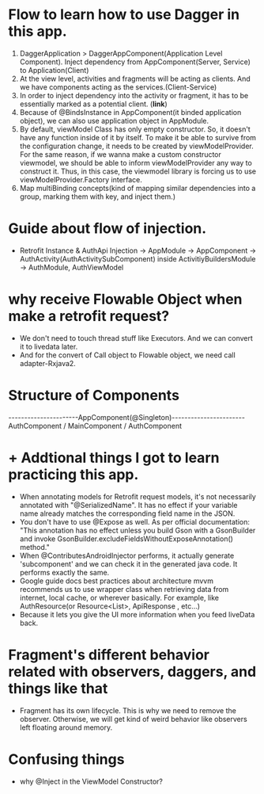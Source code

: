 # Flow to learn how to use Dagger in this app. <In Progress>

1. DaggerApplication > DaggerAppComponent(Application Level Component). Inject dependency from AppComponent(Server, Service) to Application(Client)
2. At the view level, activities and fragments will be acting as clients. And we have components acting as the services.(Client-Service)
3. In order to inject dependency into the activity or fragment, it has to be essentially marked as a potential client. (**link**)
4. Because of @BindsInstance in AppComponent(it binded application object), we can also use application object in AppModule. 
5. By default, viewModel Class has only empty constructor. So, it doesn't have any function inside of it by itself. To make it be able to survive from the configuration change, it needs to be created by viewModelProvider. For the same reason, if we wanna make a custom constructor viewmodel, we should be able to inform viewModelProvider any way to construct it. Thus, in this case, the viewmodel library is forcing us to use viewModelProvider.Factory interface.
6. Map multiBinding concepts(kind of mapping similar dependencies into a group, marking them with key, and inject them.)  


# Guide about flow of injection.
* Retrofit Instance & AuthApi Injection -> AppModule -> AppComponent -> AuthActivity(AuthActivitySubComponent) inside ActivitiyBuildersModule -> AuthModule, AuthViewModel

# why receive Flowable Object when make a retrofit request?
* We don't need to touch thread stuff like Executors. And we can convert it to livedata later.
* And for the convert of Call object to Flowable object, we need call adapter-Rxjava2.

# Structure of Components

----------------------AppComponent(@Singleton)-----------------------
AuthComponent       /      MainComponent        /       AuthComponent

# + Addtional things I got to learn practicing this app.
* When annotating models for Retrofit request models, it's not necessarily annotated with "@SerializedName". It has no effect if your variable name already matches the corresponding field name in the JSON.
* You don't have to use @Expose as well. As per official documentation: "This annotation has no effect unless you build Gson with a GsonBuilder and invoke GsonBuilder.excludeFieldsWithoutExposeAnnotation() method."
* When @ContributesAndroidInjector performs, it actually generate 'subcomponent' and we can check it in the generated java code. It performs exactly the same.
* Google guide docs best practices about architecture mvvm recommends us to use wrapper class when retrieving data from internet, local cache, or wherever basically. For example, like AuthResource<User>(or Resource<List<Recipe>>, ApiResponse<T> , etc...)
* Because it lets you give the UI more information when you feed liveData back.   

# Fragment's different behavior related with observers, daggers, and things like that

* Fragment has its own lifecycle. This is why we need to remove the observer. Otherwise, we will get kind of weird behavior like observers left floating around memory.

# Confusing things

* why @Inject in the ViewModel Constructor?